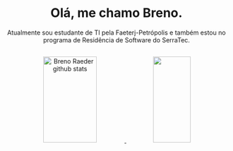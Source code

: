 <div align="center"> 
   <h1>Olá, me chamo Breno.</h1>
   <p>Atualmente sou estudante de TI pela Faeterj-Petrópolis e também estou no programa de Residência de Software do SerraTec.</p>
</div>

##

<div align="center">  
   <a href="https://github.com/BrenoRaeder"> 
      <img width="49%" height="195px" src="https://github-readme-stats.vercel.app/api?username=BrenoRaeder&show_icons=true&count_private=true&hide_border=true&title_color=552583&icon_color=552583&text_color=FDB927&bg_color=0d1117" alt="Breno Raeder github stats" /> 
      <img width="41%" height="195px" src="https://github-readme-stats.vercel.app/api/top-langs/?username=BrenoRaeder&layout=compact&hide_border=true&title_color=552583&text_color=D3D3D3&bg_color=0d1117" />
</div>
  
##
